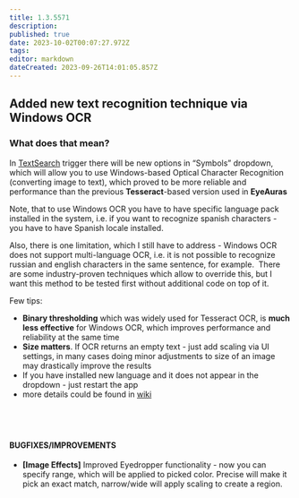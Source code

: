 ```yaml
---
title: 1.3.5571
description: 
published: true
date: 2023-10-02T00:07:27.972Z
tags: 
editor: markdown
dateCreated: 2023-09-26T14:01:05.857Z
---		
```

		
## Added new text recognition technique via Windows OCR
### What does that mean? 

In [TextSearch](https://wiki.eyeauras.net/e/en/triggers/images/text-search) trigger there will be new options in “Symbols” dropdown, which will allow you to use Windows-based Optical Character Recognition (converting image to text), which proved to be more reliable and performance than the previous **Tesseract**-based version used in **EyeAuras**

Note, that to use Windows OCR you have to have specific language pack installed in the system, i.e. if you want to recognize spanish characters - you have to have Spanish locale installed. 

Also, there is one limitation, which I still have to address - Windows OCR does not support multi-language OCR, i.e. it is not possible to recognize russian and english characters in the same sentence, for example.  There are some industry-proven techniques which allow to override this, but I want this method to be tested first without additional code on top of it.

Few tips:

- **Binary thresholding** which was widely used for Tesseract OCR, is **much less effective** for Windows OCR, which improves performance and reliability at the same time
- **Size matters**. If OCR returns an empty text - just add scaling via UI settings, in many cases doing minor adjustments to size of an image may drastically improve the results
- If you have installed new language and it does not appear in the dropdown - just restart the app
- more details could be found in [wiki](https://wiki.eyeauras.net/e/en/triggers/images/text-search)

##  
#### BUGFIXES/IMPROVEMENTS
- **[Image Effects]** Improved Eyedropper functionality - now you can specify range, which will be applied to picked color. Precise will make it pick an exact match, narrow/wide will apply scaling to create a region.
